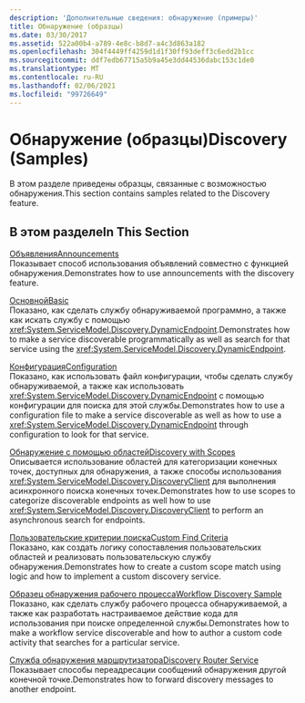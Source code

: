```yaml
---
description: 'Дополнительные сведения: обнаружение (примеры)'
title: Обнаружение (образцы)
ms.date: 03/30/2017
ms.assetid: 522a00b4-a789-4e8c-b8d7-a4c3d863a182
ms.openlocfilehash: 304f4449ff4259d1d1f30ff93deff3c6edd2b1cc
ms.sourcegitcommit: ddf7edb67715a5b9a45e3dd44536dabc153c1de0
ms.translationtype: MT
ms.contentlocale: ru-RU
ms.lasthandoff: 02/06/2021
ms.locfileid: "99726649"
---
```

# <a name="discovery-samples"></a><span data-ttu-id="67474-103">Обнаружение (образцы)</span><span class="sxs-lookup"><span data-stu-id="67474-103">Discovery (Samples)</span></span>

<span data-ttu-id="67474-104">В этом разделе приведены образцы, связанные с возможностью обнаружения.</span><span class="sxs-lookup"><span data-stu-id="67474-104">This section contains samples related to the Discovery feature.</span></span>  
  
## <a name="in-this-section"></a><span data-ttu-id="67474-105">В этом разделе</span><span class="sxs-lookup"><span data-stu-id="67474-105">In This Section</span></span>  

 [<span data-ttu-id="67474-106">Объявления</span><span class="sxs-lookup"><span data-stu-id="67474-106">Announcements</span></span>](announcements-sample.md)  
 <span data-ttu-id="67474-107">Показывает способ использования объявлений совместно с функцией обнаружения.</span><span class="sxs-lookup"><span data-stu-id="67474-107">Demonstrates how to use announcements with the discovery feature.</span></span>  
  
 [<span data-ttu-id="67474-108">Основной</span><span class="sxs-lookup"><span data-stu-id="67474-108">Basic</span></span>](basic-sample.md)  
 <span data-ttu-id="67474-109">Показано, как сделать службу обнаруживаемой программно, а также как искать службу с помощью <xref:System.ServiceModel.Discovery.DynamicEndpoint>.</span><span class="sxs-lookup"><span data-stu-id="67474-109">Demonstrates how to make a service discoverable programmatically as well as search for that service using the <xref:System.ServiceModel.Discovery.DynamicEndpoint>.</span></span>  
  
 [<span data-ttu-id="67474-110">Конфигурация</span><span class="sxs-lookup"><span data-stu-id="67474-110">Configuration</span></span>](configuration-sample.md)  
 <span data-ttu-id="67474-111">Показано, как использовать файл конфигурации, чтобы сделать службу обнаруживаемой, а также как использовать <xref:System.ServiceModel.Discovery.DynamicEndpoint> с помощью конфигурации для поиска для этой службы.</span><span class="sxs-lookup"><span data-stu-id="67474-111">Demonstrates how to use a configuration file to make a service discoverable as well as how to use a <xref:System.ServiceModel.Discovery.DynamicEndpoint> through configuration to look for that service.</span></span>  
  
 [<span data-ttu-id="67474-112">Обнаружение с помощью областей</span><span class="sxs-lookup"><span data-stu-id="67474-112">Discovery with Scopes</span></span>](discovery-with-scopes-sample.md)  
 <span data-ttu-id="67474-113">Описывается использование областей для категоризации конечных точек, доступных для обнаружения, а также способы использования <xref:System.ServiceModel.Discovery.DiscoveryClient> для выполнения асинхронного поиска конечных точек.</span><span class="sxs-lookup"><span data-stu-id="67474-113">Demonstrates how to use scopes to categorize discoverable endpoints as well how to use <xref:System.ServiceModel.Discovery.DiscoveryClient> to perform an asynchronous search for endpoints.</span></span>  
  
 [<span data-ttu-id="67474-114">Пользовательские критерии поиска</span><span class="sxs-lookup"><span data-stu-id="67474-114">Custom Find Criteria</span></span>](custom-find-criteria.md)  
 <span data-ttu-id="67474-115">Показано, как создать логику сопоставления пользовательских областей и реализовать пользовательскую службу обнаружения.</span><span class="sxs-lookup"><span data-stu-id="67474-115">Demonstrates how to create a custom scope match using logic and how to implement a custom discovery service.</span></span>  
  
 [<span data-ttu-id="67474-116">Образец обнаружения рабочего процесса</span><span class="sxs-lookup"><span data-stu-id="67474-116">Workflow Discovery Sample</span></span>](workflow-discovery-sample.md)  
 <span data-ttu-id="67474-117">Показано, как сделать службу рабочего процесса обнаруживаемой, а также как разработать настраиваемое действие кода для использования при поиске определенной службы.</span><span class="sxs-lookup"><span data-stu-id="67474-117">Demonstrates how to make a workflow service discoverable and how to author a custom code activity that searches for a particular service.</span></span>  
  
 [<span data-ttu-id="67474-118">Служба обнаружения маршрутизатора</span><span class="sxs-lookup"><span data-stu-id="67474-118">Discovery Router Service</span></span>](discovery-router-service.md)  
 <span data-ttu-id="67474-119">Показывает способы переадресации сообщений обнаружения другой конечной точке.</span><span class="sxs-lookup"><span data-stu-id="67474-119">Demonstrates how to forward discovery messages to another endpoint.</span></span>
